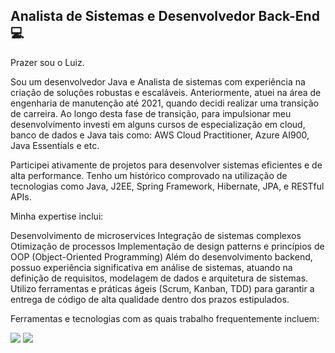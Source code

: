 
<h2>Analista de Sistemas e Desenvolvedor Back-End 💻</h2>

<p>Prazer sou o Luiz.

Sou um desenvolvedor Java e Analista de sistemas com  experiência na criação de soluções robustas e escaláveis. Anteriormente, atuei na área de engenharia de manutenção até 2021, quando decidi realizar uma transição de carreira.  Ao longo desta fase de transição, para impulsionar meu desenvolvimento investi em alguns cursos de especialização em cloud, banco de dados e Java tais como: AWS Cloud Practitioner, Azure AI900, Java Essentials e etc.

Participei ativamente de projetos para desenvolver sistemas eficientes e de alta performance. Tenho um histórico comprovado na utilização de tecnologias como Java, J2EE, Spring Framework, Hibernate, JPA, e RESTful APIs.

Minha expertise inclui:

Desenvolvimento de microservices
Integração de sistemas complexos
Otimização de processos
Implementação de design patterns e princípios de OOP (Object-Oriented Programming)
Além do desenvolvimento backend, possuo experiência significativa em análise de sistemas, atuando na definição de requisitos, modelagem de dados e arquitetura de sistemas. Utilizo ferramentas e práticas ágeis (Scrum, Kanban, TDD) para garantir a entrega de código de alta qualidade dentro dos prazos estipulados.

Ferramentas e tecnologias com as quais trabalho frequentemente incluem:

  <div>
    <a href = "mailto:luizortiz2010@hotmail.com" target="blank"><img src="https://img.shields.io/badge/Microsoft_Outlook-0078D4?style=for-the-badge&logo=microsoft-outlook&logoColor=white" target="blank"></a>
    <a href="https://www.linkedin.com/in/luiz-ortiz-024b9789/" target="blank"><img src="https://img.shields.io/badge/LinkedIn-0077B5?style=for-the-badge&logo=linkedin&logoColor=white" target="blank"></a>
  </div>
